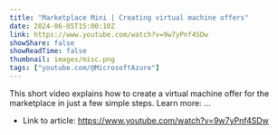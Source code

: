 ```yaml
---
title: "Marketplace Mini | Creating virtual machine offers"
date: 2024-06-05T15:00:10Z
link: https://www.youtube.com/watch?v=9w7yPnf4SDw
showShare: false
showReadTime: false
thumbnail: images/misc.png
tags: ["youtube.com/@MicrosoftAzure"]
---
```

This short video explains how to create a virtual machine offer for the marketplace in just a few simple steps. Learn more: ...

- Link to article: https://www.youtube.com/watch?v=9w7yPnf4SDw